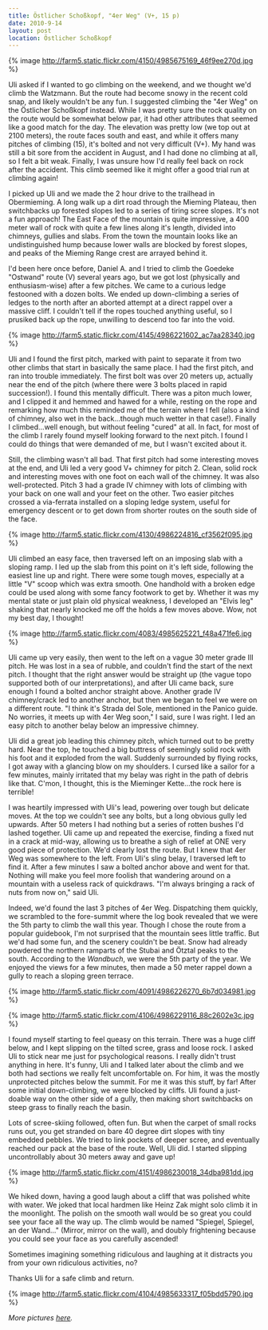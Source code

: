 ```yaml
---
title: Östlicher Schoßkopf, "4er Weg" (V+, 15 p)
date: 2010-9-14
layout: post
location: Östlicher Schoßkopf
---
```


{% image http://farm5.static.flickr.com/4150/4985675169_46f9ee270d.jpg %}
  
Uli asked if I wanted to go climbing on the weekend, and we thought we'd
climb the Watzmann. But the route had become snowy in the recent cold snap,
and likely wouldn't be any fun. I suggested climbing the "4er Weg" on the
Östlicher Schoßkopf instead. While I was pretty sure the rock quality on
the route would be somewhat below par, it had other attributes that seemed
like a good match for the day. The elevation was pretty low (we top out
at 2100 meters), the route faces south and east, and while it offers many
pitches of climbing (15), it's bolted and not very difficult (V+). My hand
was still a bit sore from the accident in August, and I had done no climbing
at all, so I felt a bit weak. Finally, I was unsure how I'd really feel
back on rock after the accident. This climb seemed like it might offer
a good trial run at climbing again!
  
  
I picked up Uli and we made the 2 hour drive to the trailhead in Obermieming.
A long walk up a dirt road through the Mieming Plateau, then switchbacks
up forested slopes led to a series of tiring scree slopes. It's not a fun
approach! The East Face of the mountain is quite impressive, a 400 meter
wall of rock with quite a few lines along it's length, divided into chimneys,
gullies and slabs. From the town the mountain looks like an undistinguished
hump because lower walls are blocked by forest slopes, and peaks of the
Mieming Range crest are arrayed behind it.
  
  
I'd been here once before, Daniel A. and I tried to climb the Goedeke
"Ostwand" route (V) several years ago, but we got lost (physically and
enthusiasm-wise) after a few pitches. We came to a curious ledge festooned
with a dozen bolts. We ended up down-climbing a series of ledges to the
north after an aborted attempt at a direct rappel over a massive cliff.
I couldn't tell if the ropes touched anything useful, so I prusiked back
up the rope, unwilling to descend too far into the void.
  
  
{% image http://farm5.static.flickr.com/4145/4986221602_ac7aa28340.jpg %}
  
  
Uli and I found the first pitch, marked with paint to separate it from
two other climbs that start in basically the same place. I had the first
pitch, and ran into trouble immediately. The first bolt was over 20 meters
up, actually near the end of the pitch (where there were 3 bolts placed
in rapid succession!). I found this mentally difficult. There was a piton
much lower, and I clipped it and hemmed and hawed for a while, resting
on the rope and remarking how much this reminded me of the terrain where
I fell (also a kind of chimney, also wet in the back...though much wetter
in that case!). Finally I climbed...well enough, but without feeling "cured"
at all. In fact, for most of the climb I rarely found myself looking forward
to the next pitch. I found I could do things that were demanded of me,
but I wasn't excited about it.
  
  
Still, the climbing wasn't all bad. That first pitch had some interesting
moves at the end, and Uli led a very good V+ chimney for pitch 2\. Clean,
solid rock and interesting moves with one foot on each wall of the chimney.
It was also well-protected. Pitch 3 had a grade IV chimney with lots of
climbing with your back on one wall and your feet on the other. Two easier
pitches crossed a via-ferrata installed on a sloping ledge system, useful
for emergency descent or to get down from shorter routes on the south side
of the face.
  
  
{% image http://farm5.static.flickr.com/4130/4986224816_cf3562f095.jpg %}
  
  
Uli climbed an easy face, then traversed left on an imposing slab with
a sloping ramp. I led up the slab from this point on it's left side, following
the easiest line up and right. There were some tough moves, especially
at a little "V" scoop which was extra smooth. One handhold with a broken
edge could be used along with some fancy footwork to get by. Whether it
was my mental state or just plain old physical weakness, I developed an
"Elvis leg" shaking that nearly knocked me off the holds a few moves above.
Wow, not my best day, I thought!
  
  
{% image http://farm5.static.flickr.com/4083/4985625221_f48a471fe6.jpg %}
  
  
Uli came up very easily, then went to the left on a vague 30 meter grade
III pitch. He was lost in a sea of rubble, and couldn't find the start
of the next pitch. I thought that the right answer would be straight up
(the vague topo supported both of our interpretations), and after Uli came
back, sure enough I found a bolted anchor straight above. Another grade
IV chimney/crack led to another anchor, but then we began to feel we were
on a different route. "I think it's Strada del Sole, mentioned in the Panico
guide. No worries, it meets up with 4er Weg soon," I said, sure I was right.
I led an easy pitch to another belay below an impressive chimney.
  
  
Uli did a great job leading this chimney pitch, which turned out to be
pretty hard. Near the top, he touched a big buttress of seemingly solid
rock with his foot and it exploded from the wall. Suddenly surrounded by
flying rocks, I got away with a glancing blow on my shoulders. I cursed
like a sailor for a few minutes, mainly irritated that my belay was right
in the path of debris like that. C'mon, I thought, this is the Mieminger
Kette...the rock here is terrible!
  
  
I was heartily impressed with Uli's lead, powering over tough but delicate
moves. At the top we couldn't see any bolts, but a long obvious gully led
upwards. After 50 meters I had nothing but a series of rotten bushes I'd
lashed together. Uli came up and repeated the exercise, finding a fixed
nut in a crack at mid-way, allowing us to breathe a sigh of relief at ONE
very good piece of protection. We'd clearly lost the route. But I knew
that 4er Weg was somewhere to the left. From Uli's sling belay, I traversed
left to find it. After a few minutes I saw a bolted anchor above and went
for that. Nothing will make you feel more foolish that wandering around
on a mountain with a useless rack of quickdraws. "I'm always bringing a
rack of nuts from now on," said Uli.
  
  
Indeed, we'd found the last 3 pitches of 4er Weg. Dispatching them quickly,
we scrambled to the fore-summit where the log book revealed that we were
the 5th party to climb the wall this year. Though I chose the route from
a popular guidebook, I'm not surprised that the mountain sees little traffic.
But we'd had some fun, and the scenery couldn't be beat. Snow had already
powdered the northern ramparts of the Stubai and Ötztal peaks to the south.
According to the _Wandbuch_, we were the 5th party of the year. We
enjoyed the views for a few minutes, then made a 50 meter rappel down a
gully to reach a sloping green terrace.
  
  
{% image http://farm5.static.flickr.com/4091/4986226270_6b7d034981.jpg %}
  
{% image http://farm5.static.flickr.com/4106/4986229116_88c2602e3c.jpg %}
  
  
I found myself starting to feel queasy on this terrain. There was a huge
cliff below, and I kept slipping on the tilted scree, grass and loose rock.
I asked Uli to stick near me just for psychological reasons. I really didn't
trust anything in here. It's funny, Uli and I talked later about the climb
and we both had sections we really felt uncomfortable on. For him, it was
the mostly unprotected pitches below the summit. For me it was this stuff,
by far! After some initial down-climbing, we were blocked by cliffs. Uli
found a just-doable way on the other side of a gully, then making short
switchbacks on steep grass to finally reach the basin.
  
  
Lots of scree-skiing followed, often fun. But when the carpet of small
rocks runs out, you get stranded on bare 40 degree dirt slopes with tiny
embedded pebbles. We tried to link pockets of deeper scree, and eventually
reached our pack at the base of the route. Well, Uli did. I started slipping
uncontrollably about 30 meters away and gave up!
  
  
{% image http://farm5.static.flickr.com/4151/4986230018_34dba981dd.jpg %}
  
  
We hiked down, having a good laugh about a cliff that was polished white
with water. We joked that local hardmen like Heinz Zak might solo climb
it in the moonlight. The polish on the smooth wall would be so great you
could see your face all the way up. The climb would be named "Spiegel,
Spiegel, an der Wand..." (Mirror, mirror on the wall), and doubly frightening
because you could see your face as you carefully ascended!
  
  
Sometimes imagining something ridiculous and laughing at it distracts
you from your own ridiculous activities, no?
  
  
Thanks Uli for a safe climb and return.
  
{% image http://farm5.static.flickr.com/4104/4985633317_f05bdd5790.jpg %}
  
  
_More pictures [here](http://www.flickr.com/photos/ripsawridge/sets/72157624821270521/)._
